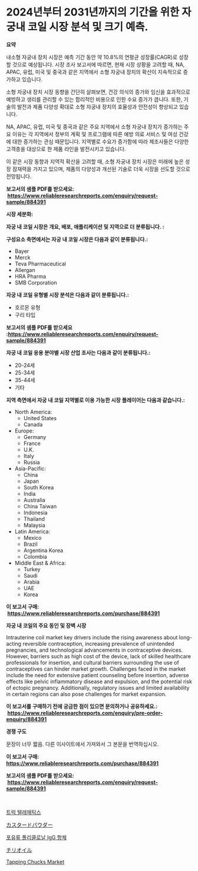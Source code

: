 <p><h1>2024년부터 2031년까지의 기간을 위한 자궁내 코일 시장 분석 및 크기 예측.</h1></p><p><strong>요약</strong></p>
<p><p>내소형 자궁내 장치 시장은 예측 기간 동안 약 10.8%의 연평균 성장률(CAGR)로 성장할 것으로 예상됩니다. 시장 조사 보고서에 따르면, 현재 시장 상황을 고려할 때, NA, APAC, 유럽, 미국 및 중국과 같은 지역에서 소형 자궁내 장치의 확산이 지속적으로 증가하고 있습니다.</p><p>소형 자궁내 장치 시장 동향을 간단히 살펴보면, 건강 의식의 증가와 임신을 효과적으로 예방하고 생리를 관리할 수 있는 합리적인 비용으로 인한 수요 증가가 큽니다. 또한, 기술의 발전과 제품 다양성 확대로 소형 자궁내 장치의 효율성과 안전성이 향상되고 있습니다.</p><p>NA, APAC, 유럽, 미국 및 중국과 같은 주요 지역에서 소형 자궁내 장치가 증가하는 주요 이유는 각 지역에서 정부의 계획 및 프로그램에 따른 예방 의료 서비스 및 여성 건강에 대한 증가하는 관심 때문입니다. 지역별로 수요가 증가함에 따라 제조사들은 다양한 고객층을 대상으로 한 제품 라인을 발전시키고 있습니다.</p><p>이 같은 시장 동향과 지역적 확산을 고려할 때, 소형 자궁내 장치 시장은 미래에 높은 성장 잠재력을 가지고 있으며, 제품의 다양성과 개선된 기술로 더욱 시장을 선도할 것으로 전망됩니다.</p></p>
<p><strong>보고서의 샘플 PDF를 받으세요: &nbsp;<a href="https://www.reliableresearchreports.com/enquiry/request-sample/884391">https://www.reliableresearchreports.com/enquiry/request-sample/884391</a></strong></p>
<p><strong>시장 세분화:</strong></p>
<p><strong> 자궁 내 코일 시장은 개요, 배포, 애플리케이션 및 지역으로 더 분류됩니다. :</strong></p>
<p><strong>구성요소 측면에서는 자궁 내 코일 시장은 다음과 같이 분류됩니다.:</strong></p>
<p><ul><li>Bayer</li><li>Merck</li><li>Teva Pharmaceutical</li><li>Allergan</li><li>HRA Pharma</li><li>SMB Corporation</li></ul></p>
<p><strong> 자궁 내 코일 유형별 시장 분석은 다음과 같이 분류됩니다.:</strong></p>
<p><ul><li>호르몬 유형</li><li>구리 타입</li></ul></p>
<p><strong>보고서의 샘플 PDF를 받으세요 :<a href="https://www.reliableresearchreports.com/enquiry/request-sample/884391">https://www.reliableresearchreports.com/enquiry/request-sample/884391</a></strong></p>
<p><strong> 자궁 내 코일 응용 분야별 시장 산업 조사는 다음과 같이 분류됩니다.:</strong></p>
<p><ul><li>20-24세</li><li>25-34세</li><li>35-44세</li><li>기타</li></ul></p>
<p><strong>지역 측면에서 자궁 내 코일 지역별로 이용 가능한 시장 플레이어는 다음과 같습니다.:</strong></p>
<p><ul>
    <li>
        North America:
        <ul>
            <li>United States</li>
            <li>Canada</li>
        </ul>
    </li>
    <li>
        Europe:
        <ul>
            <li>Germany</li>
            <li>France</li>
            <li>U.K.</li>
            <li>Italy</li>
            <li>Russia</li>
        </ul>
    </li>
    <li>
        Asia-Pacific:
        <ul>
            <li>China</li>
            <li>Japan</li>
            <li>South Korea</li>
            <li>India</li>
            <li>Australia</li>
            <li>China Taiwan</li>
            <li>Indonesia</li>
            <li>Thailand</li>
            <li>Malaysia</li>
        </ul>
    </li>
    <li>
        Latin America:
        <ul>
            <li>Mexico</li>
            <li>Brazil</li>
            <li>Argentina Korea</li>
            <li>Colombia</li>
        </ul>
    </li>
    <li>
        Middle East & Africa:
        <ul>
            <li>Turkey</li>
            <li>Saudi</li>
            <li>Arabia</li>
            <li>UAE</li>
            <li>Korea</li>
        </ul>
    </li>
    </ul></p>
<p><strong>이 보고서 구매: &nbsp;<a href="https://www.reliableresearchreports.com/purchase/884391">https://www.reliableresearchreports.com/purchase/884391</a></strong></p>
<p><strong>자궁 내 코일의 주요 동인 및 장벽 시장</strong></p>
<p><p>Intrauterine coil market key drivers include the rising awareness about long-acting reversible contraception, increasing prevalence of unintended pregnancies, and technological advancements in contraceptive devices. However, barriers such as high cost of the device, lack of skilled healthcare professionals for insertion, and cultural barriers surrounding the use of contraceptives can hinder market growth. Challenges faced in the market include the need for extensive patient counseling before insertion, adverse effects like pelvic inflammatory disease and expulsion, and the potential risk of ectopic pregnancy. Additionally, regulatory issues and limited availability in certain regions can also pose challenges for market expansion.</p></p>
<p><strong>이 보고서를 구매하기 전에 궁금한 점이 있으면 문의하거나 공유하세요.: &nbsp;<a href="https://www.reliableresearchreports.com/enquiry/pre-order-enquiry/884391">https://www.reliableresearchreports.com/enquiry/pre-order-enquiry/884391</a></strong></p>
<p><strong>경쟁 구도</strong></p>
<p><p>문장이 너무 짧음. 다른 이사이트에서 가져와서 그 본문을 번역하십시오.</p></p>
<p><strong>이 보고서 구매: &nbsp; <a href="https://www.reliableresearchreports.com/purchase/884391">https://www.reliableresearchreports.com/purchase/884391</a></strong></p>
<p><strong>보고서의 샘플 PDF를 받으세요: &nbsp;<a href="https://www.reliableresearchreports.com/enquiry/request-sample/884391">https://www.reliableresearchreports.com/enquiry/request-sample/884391</a></strong><strong></strong></p>
<p>&nbsp;</p>
<p><p><a href="https://github.com/idcefvhkdut6/Market-Research-Report-List-1/blob/main/7338979316.md">트럭 텔레매틱스</a></p><p><a href="https://github.com/joaejkdzgyljvo6/Market-Research-Report-List-1/blob/main/7630650625.md">カスタードパウダー</a></p><p><a href="https://github.com/vsap75a286l/Market-Research-Report-List-1/blob/main/8479987317.md">포유류 폴리클로날 IgG 항체</a></p><p><a href="https://github.com/ppmazlotr77499/Market-Research-Report-List-1/blob/main/8368904624.md">チリオイル</a></p><p><a href="https://issuu.com/reportprime-2/docs/tapping-chucks-market-size-2030.pptx">Tapping Chucks Market</a></p></p>